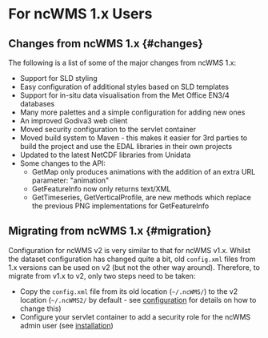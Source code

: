# For ncWMS 1.x Users

## Changes from ncWMS 1.x {#changes}

The following is a list of some of the major changes from ncWMS 1.x:

*   Support for SLD styling
*   Easy configuration of additional styles based on SLD templates
*   Support for in-situ data visualisation from the Met Office EN3/4 databases
*   Many more palettes and a simple configuration for adding new ones
*   An improved Godiva3 web client
*   Moved security configuration to the servlet container
*   Moved build system to Maven - this makes it easier for 3rd parties to build the project and use the EDAL libraries in their own projects
*   Updated to the latest NetCDF libraries from Unidata
*   Some changes to the API:
    *   GetMap only produces animations with the addition of an extra URL parameter: "animation"
    *   GetFeatureInfo now only returns text/XML
    *   GetTimeseries, GetVerticalProfile, are new methods which replace the previous PNG implementations for GetFeatureInfo

## Migrating from ncWMS 1.x {#migration}

Configuration for ncWMS v2 is very similar to that for ncWMS v1.x. Whilst the dataset configuration has changed quite a bit, old `config.xml` files from 1.x versions can be used on v2 (but not the other way around). Therefore, to migrate from v1.x to v2, only two steps need to be taken:

*   Copy the `config.xml` file from its old location (`~/.ncWMS/`) to the v2 location (`~/.ncWMS2/` by default - see [configuration](./03-config.md) for details on how to change this)
*   Configure your servlet container to add a security role for the ncWMS admin user (see [installation](./02-installation.md))
